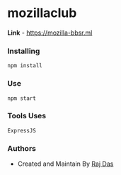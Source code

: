 # mozillaclub
**Link** - https://mozilla-bbsr.ml
### Installing
```
npm install
```
### Use
```
npm start
```
### Tools Uses
```
ExpressJS
```
### Authors
* Created and Maintain By [Raj Das](https:fb.com/itsrajdas)
